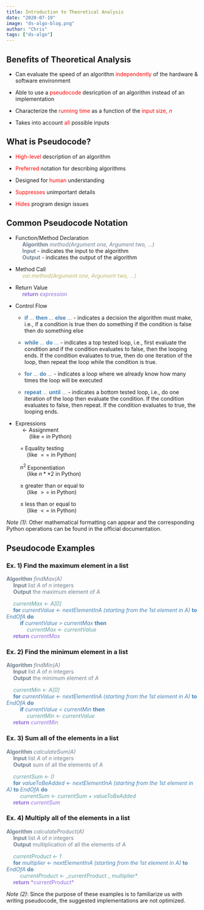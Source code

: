```yaml
---
title: Introduction to Theoretical Analysis
date: "2020-07-19"
image: "ds-algo-blog.png"
author: "Chris"
tags: ["ds-algo"]
---
```


## Benefits of Theoretical Analysis

- Can evaluate the speed of an algorithm <font color=Red>independently</font> of the hardware & software environment

- Able to use a <font color=Red>pseudocode</font> desricption of an algorithm instead of an implementation

- Characterize the <font color=Red>running time</font> as a function of the <font color=Red>input size, $n$</font>

- Takes into account <font color=Red>all</font> possible inputs

## What is Pseudocode?

- <font color=Red>High-level</font> description of an algorithm

- <font color=Red>Preferred</font> notation for describing algorithms

- Designed for <font color=Red>human</font> understanding

- <font color=Red>Suppresses</font> unimportant details

- <font color=Red>Hides</font> program design issues

## Common Pseudocode Notation

- Function/Method Declaration<br>
  &emsp; <font color=SlateGray>**Algorithm** _method(Argument one, Argument two, ...)_</font><br>
  &emsp; <font color=SlateGray>**Input**</font> - indicates the input to the algorithm<br>
  &emsp; <font color=SlateGray>**Output**</font> - indicates the output of the algorithm

- Method Call<br>
  &emsp; <font color=DarkKhaki>_var.method(Argument one, Argument two, ...)_</font>

- Return Value<br>
  &emsp; <font color=MediumPurple>**return** _expression_</font>

- Control Flow

  - <font color=SteelBlue>**if** _..._ **then** _..._ **else** _..._</font> - indicates a decision the algorithm must make, i.e., if a condition is true then do something if the condition is false then do something else

  - <font color=SteelBlue>**while** _..._ **do** _..._</font> - indicates a top tested loop, i.e., first evaluate the condition and if the condition evaluates to false, then the looping ends. If the condition evaluates to true, then do one iteration of the loop, then repeat the loop while the condition is true.

  - <font color=SteelBlue>**for** _..._ **do** _..._</font> - indicates a loop where we already know how many times the loop will be executed

  - <font color=SteelBlue>**repeat** _..._ **until** _..._</font> - indicates a bottom tested loop, i.e., do one iteration of the loop then evaluate the condition. If the condition evaluates to false, then repeat. If the condition evaluates to true, the looping ends.

- Expressions<br>
  &emsp; $\leftarrow$ Assignment<br>
  &emsp; &emsp; (like $=$ in Python)

&emsp; &emsp; $=$ Equality testing<br>
&emsp; &emsp; &emsp; (like $==$ in Python)

&emsp; &emsp; $n^2$ Exponentiation<br>
&emsp; &emsp; &emsp; (like $n**2$ in Python)

&emsp; &emsp; $\geq$ greater than or equal to<br>
&emsp; &emsp; &emsp; (like $>=$ in Python)

&emsp; &emsp; $\leq$ less than or equal to<br>
&emsp; &emsp; &emsp; (like $<=$ in Python)

_Note (1)_: Other mathematical formatting can appear and the corresponding Python operations can be found in the official documentation.

## Pseudocode Examples

### Ex. 1) Find the maximum element in a list

<font color=SlateGray>**Algorithm** _findMax(A)_<br>
&emsp; **Input** list _A_ of _n_ integers<br>
&emsp; **Output** the maximum element of _A_</font>

&emsp; <font color=CadetBlue>_currentMax_ $\leftarrow$ _A[0]_</font><br>
&emsp; <font color=SteelBlue>**for** _currentValue_ $\leftarrow$ _nextElementInA (starting from the 1st element in A)_ **to** _EndOfA_ **do**</font><br>
&emsp; &emsp; <font color=SteelBlue>**if** _currentValue > currentMax_ **then**</font><br>
&emsp; &emsp; &emsp; <font color=CadetBlue>_currentMax_ $\leftarrow$ _currentValue_</font><br>
&emsp; <font color=MediumPurple>**return** _currentMax_</font>

### Ex. 2) Find the minimum element in a list

<font color=SlateGray>**Algorithm** _findMin(A)_<br>
&emsp; **Input** list _A_ of _n_ integers<br>
&emsp; **Output** the minimum element of _A_</font>

&emsp; <font color=CadetBlue>_currentMin_ $\leftarrow$ _A[0]_</font><br>
&emsp; <font color=SteelBlue>**for** _currentValue_ $\leftarrow$ _nextElementInA (starting from the 1st element in A)_ **to** _EndOfA_ **do**</font><br>
&emsp; &emsp; <font color=SteelBlue>**if** _currentValue < currentMin_ **then**</font><br>
&emsp; &emsp; &emsp; <font color=CadetBlue>_currentMin_ $\leftarrow$ _currentValue_</font><br>
&emsp; <font color=MediumPurple>**return** _currentMin_</font>

### Ex. 3) Sum all of the elements in a list

<font color=SlateGray>**Algorithm** _calculateSum(A)_<br>
&emsp; **Input** list _A_ of _n_ integers<br>
&emsp; **Output** sum of all the elements of _A_</font>

&emsp; <font color=CadetBlue>_currentSum_ $\leftarrow$ _0_</font><br>
&emsp; <font color=SteelBlue>**for** _valueToBeAdded_ $\leftarrow$ _nextElementInA (starting from the 1st element in A)_ **to** _EndOfA_ **do**</font><br>
&emsp; &emsp; <font color=CadetBlue>_currentSum_ $\leftarrow$ _currentSum + valueToBeAdded_</font><br>
&emsp; <font color=MediumPurple>**return** _currentSum_</font>

### Ex. 4) Multiply all of the elements in a list

<font color=SlateGray>**Algorithm** _calculateProduct(A)_<br>
&emsp; **Input** list _A_ of _n_ integers<br>
&emsp; **Output** multiplication of all the elements of _A_</font>

&emsp; <font color=CadetBlue>_currentProduct_ $\leftarrow$ _1_</font><br>
&emsp; <font color=SteelBlue>**for** _multiplier_ $\leftarrow$ _nextElementInA (starting from the 1st element in A)_ **to** _EndOfA_ **do**</font><br>
&emsp; &emsp; <font color=CadetBlue>_currentProduct_ $\leftarrow$ _currentProduct _ multiplier*</font><br>
&emsp; <font color=MediumPurple>**return** *currentProduct\*</font>

_Note (2)_: Since the purpose of these examples is to familiarize us with writing pseudocode, the suggested implementations are not optimized.
